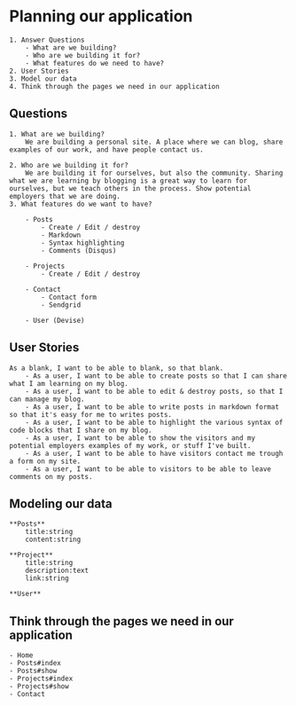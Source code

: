 # Planning our application
    1. Answer Questions
        - What are we building?
        - Who are we building it for?
        - What features do we need to have?
    2. User Stories
    3. Model our data
    4. Think through the pages we need in our application

## Questions

    1. What are we building?
        We are building a personal site. A place where we can blog, share examples of our work, and have people contact us.

    2. Who are we building it for?
        We are building it for ourselves, but also the community. Sharing what we are learning by blogging is a great way to learn for ourselves, but we teach others in the process. Show potential employers that we are doing.
    3. What features do we want to have?

        - Posts
            - Create / Edit / destroy
            - Markdown
            - Syntax highlighting
            - Comments (Disqus)

        - Projects
            - Create / Edit / destroy

        - Contact
            - Contact form
            - Sendgrid

        - User (Devise)

## User Stories

    As a blank, I want to be able to blank, so that blank.
        - As a user, I want to be able to create posts so that I can share what I am learning on my blog.
        - As a user, I want to be able to edit & destroy posts, so that I can manage my blog.
        - As a user, I want to be able to write posts in markdown format so that it's easy for me to writes posts.
        - As a user, I want to be able to highlight the various syntax of code blocks that I share on my blog.
        - As a user, I want to be able to show the visitors and my potential employers examples of my work, or stuff I've built.
        - As a user, I want to be able to have visitors contact me trough a form on my site.
        - As a user, I want to be able to visitors to be able to leave comments on my posts.

## Modeling our data

    **Posts**
        title:string
        content:string

    **Project**
        title:string
        description:text
        link:string

    **User**

## Think through the pages we need in our application

    - Home
    - Posts#index
    - Posts#show
    - Projects#index
    - Projects#show
    - Contact
